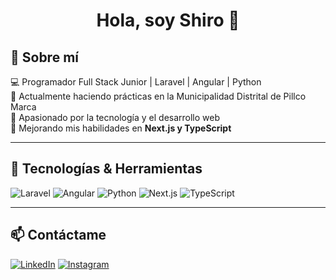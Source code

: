 <h1 align="center">Hola, soy Shiro 👋</h1>


## 🚀 Sobre mí  
💻 Programador Full Stack Junior | Laravel | Angular | Python  
📍 Actualmente haciendo prácticas en la Municipalidad Distrital de Pillco Marca  
🎯 Apasionado por la tecnología y el desarrollo web  
📖 Mejorando mis habilidades en **Next.js y TypeScript**  

---

## 🔧 Tecnologías & Herramientas  
![Laravel](https://img.shields.io/badge/Laravel-F55247?style=flat&logo=laravel&logoColor=white)
![Angular](https://img.shields.io/badge/Angular-DD0031?style=flat&logo=angular&logoColor=white)
![Python](https://img.shields.io/badge/Python-3776AB?style=flat&logo=python&logoColor=white)
![Next.js](https://img.shields.io/badge/Next.js-000000?style=flat&logo=nextdotjs&logoColor=white)
![TypeScript](https://img.shields.io/badge/TypeScript-3178C6?style=flat&logo=typescript&logoColor=white)

---

## 📫 Contáctame  
[![LinkedIn](https://img.shields.io/badge/LinkedIn-0077B5?style=flat&logo=linkedin&logoColor=white)](https://www.linkedin.com/in/pier-garcia-r-859a4b1bb/)
[![Instagram](https://img.shields.io/badge/Instagram-E4405F?style=flat-square&logo=Instagram&logoColor=white)](https://www.instagram.com/pier.gr02/)
